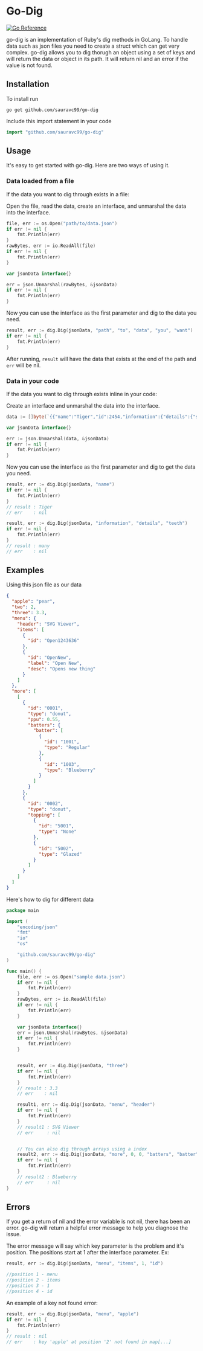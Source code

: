 # Go-Dig
[![Go Reference](https://pkg.go.dev/badge/github.com/sauravc99/go-dig.svg)](https://pkg.go.dev/github.com/sauravc99/go-dig)

go-dig is an implementation of Ruby's dig methods in GoLang. To handle data such as json files you need to create a struct which can get very complex. go-dig allows you to dig thorugh an object using a set of keys and will return the data or object in its path. It will return nil and an error if the value is not found.


## Installation
To install run
```
go get github.com/sauravc99/go-dig
```

Include this import statement in your code 
```go
import "github.com/sauravc99/go-dig"
```


## Usage
It's easy to get started with go-dig. Here are two ways of using it.


### Data loaded from a file
If the data you want to dig through exists in a file:

Open the file, read the data, create an interface, and unmarshal the data into the interface.
```go
file, err := os.Open("path/to/data.json")
if err != nil {
	fmt.Println(err)
}
rawBytes, err := io.ReadAll(file)
if err != nil {
	fmt.Println(err)
}

var jsonData interface{}

err = json.Unmarshal(rawBytes, &jsonData)
if err != nil {
	fmt.Println(err)
}
```

Now you can use the interface as the first parameter and dig to the data you need.
```go
result, err := dig.Dig(jsonData, "path", "to", "data", "you", "want")
if err != nil {
    fmt.Println(err)
}
```

After running, `result` will have the data that exists at the end of the path and `err` will be nil.

### Data in your code 
If the data you want to dig through exists inline in your code:

Create an interface and unmarshal the data into the interface.
```go
data := []byte(`{{"name":"Tiger","id":2454,"information":{"details":{"status":"active","claws":true,"teeth":"many"}}}}`)

var jsonData interface{}

err := json.Unmarshal(data, &jsonData)
if err != nil {
    fmt.Println(err)
}
```

Now you can use the interface as the first parameter and dig to get the data you need.
```go
result, err := dig.Dig(jsonData, "name")
if err != nil {
    fmt.Println(err)
}
// result : Tiger
// err    : nil
```
```go
result, err := dig.Dig(jsonData, "information", "details", "teeth")
if err != nil {
    fmt.Println(err)
}
// result : many
// err    : nil
```


## Examples
Using this json file as our data
```json
{
  "apple": "pear",
  "two": 2,
  "three": 3.3,
  "menu": {
    "header": "SVG Viewer",
    "items": [
      {
        "id": "Open1243636"
      },
      {
        "id": "OpenNew",
        "label": "Open New",
        "desc": "Opens new thing"
      }
    ]
  },
  "more": [
    [
      {
        "id": "0001",
        "type": "donut",
        "ppu": 0.55,
        "batters": {
          "batter": [
            {
              "id": "1001",
              "type": "Regular"
            },
            {
              "id": "1003",
              "type": "Blueberry"
            }
          ]
        }
      },
      {
        "id": "0002",
        "type": "donut",
        "topping": [
          {
            "id": "5001",
            "type": "None"
          },
          {
            "id": "5002",
            "type": "Glazed"
          }
        ]
      }
    ]
  ]
}
```
Here's how to dig for different data
```go
package main

import (
	"encoding/json"
	"fmt"
	"io"
	"os"

	"github.com/sauravc99/go-dig"
)

func main() {
	file, err := os.Open("sample data.json")
	if err != nil {
		fmt.Println(err)
	}
	rawBytes, err := io.ReadAll(file)
	if err != nil {
		fmt.Println(err)
	}

	var jsonData interface{}
	err = json.Unmarshal(rawBytes, &jsonData)
	if err != nil {
		fmt.Println(err)
	}


	result, err := dig.Dig(jsonData, "three")
	if err != nil {
		fmt.Println(err)
	}
	// result : 3.3
	// err    : nil

	result1, err := dig.Dig(jsonData, "menu", "header")
	if err != nil {
		fmt.Println(err)
	}
	// result1 : SVG Viewer
	// err     : nil


	// You can also dig through arrays using a index
	result2, err := dig.Dig(jsonData, "more", 0, 0, "batters", "batter", 1, "type")
	if err != nil {
		fmt.Println(err)
	}
	// result2 : Blueberry
	// err     : nil
}
```


## Errors
If you get a return of nil and the error variable is not nil, there has been an error. go-dig will return a helpful error message to help you diagnose the issue.

The error message will say which key parameter is the problem and it's position. The positions start at 1 after the interface parameter. 
Ex:
```go
result, err := dig.Dig(jsonData, "menu", "items", 1, "id")

//position 1 - menu
//position 2 - items
//position 3 - 1
//position 4 - id
```

An example of a key not found error:
```go
result, err := dig.Dig(jsonData, "menu", "apple")
if err != nil {
    fmt.Println(err)
}
// result : nil
// err    : key 'apple' at position '2' not found in map[...]
```
